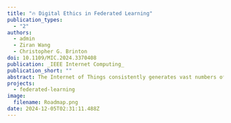 ```yaml
---
title: "🔥 Digital Ethics in Federated Learning"
publication_types:
  - "2"
authors:
  - admin
  - Ziran Wang
  - Christopher G. Brinton
doi: 10.1109/MIC.2024.3370408
publication: _IEEE Internet Computing_
publication_short: ""
abstract: The Internet of Things consistently generates vast numbers of data, sparking increasing concern over the protection of data privacy and the limitation of data misuse. Federated learning (FL) facilitates collaborative capabilities among multiple parties by sharing machine learning (ML) model parameters instead of raw user data, and it has recently gained significant attention for its potential in privacy preservation and learning efficiency enhancement. In this article, we highlight the digital ethics concerns that arise when human-centric devices serve as clients in FL. More specifically, challenges of game dynamics, fairness, incentive, and continuity arise in FL due to differences in perspectives and objectives between clients and the server. We analyze these challenges and their solutions from the perspectives of both the client and the server, and through the viewpoints of centralized and decentralized FL. Finally, we explore the opportunities in FL for human-centric IoT as directions for future development.
projects:
  - federated-learning
image:
  filename: Roadmap.png
date: 2024-12-05T02:31:11.488Z
---
```

